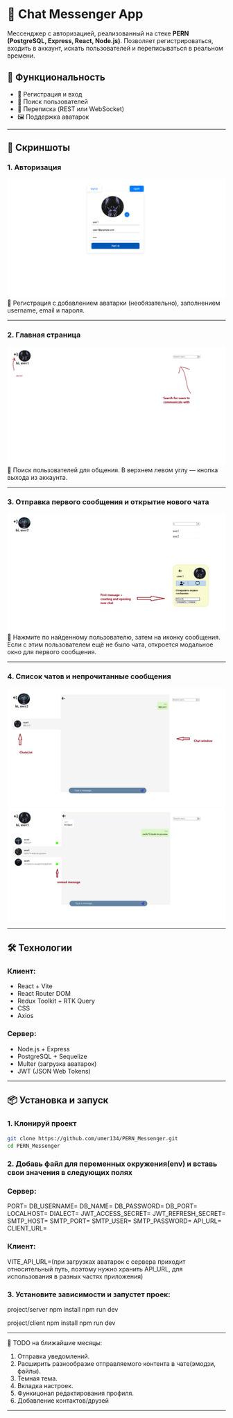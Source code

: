 
# 💬 Chat Messenger App

Мессенджер с авторизацией, реализованный на стеке **PERN (PostgreSQL, Express, React, Node.js)**. Позволяет регистрироваться, входить в аккаунт, искать пользователей и переписываться в реальном времени.

## 🚀 Функциональность

- 🔐 Регистрация и вход
- 👤 Поиск пользователей
- 💬 Переписка (REST или WebSocket)
- 🖼️ Поддержка аватарок

---

## 📸 Скриншоты

### 1. Авторизация

![AuthUI](./manual_photos/chatScreenSignUp.png)  
🔐 Регистрация с добавлением аватарки (необязательно), заполнением username, email и пароля.

---

### 2. Главная страница

![MainUi](./manual_photos/chatScreenMainPage.png)  
👤 Поиск пользователей для общения. В верхнем левом углу — кнопка выхода из аккаунта.

---

### 3. Отправка первого сообщения и открытие нового чата

![SearchAndCreateChatUI](./manual_photos/chatScreenCreateNewChat.png)  
💬 Нажмите по найденному пользователю, затем на иконку сообщения. Если с этим пользователем ещё не было чата, откроется модальное окно для первого сообщения.

---

### 4. Список чатов и непрочитанные сообщения

![ChatListUI](./manual_photos/chatScreenChatList.png)  
![UnreadMessagesUI](./manual_photos/chatScreenUnreadMessage.png)

---

## 🛠️ Технологии

### Клиент:
- React + Vite
- React Router DOM
- Redux Toolkit + RTK Query
- CSS
- Axios

### Сервер:
- Node.js + Express
- PostgreSQL + Sequelize
- Multer (загрузка аватарок)
- JWT (JSON Web Tokens)

---

## 📦 Установка и запуск

### 1. Клонируй проект

```bash
git clone https://github.com/umer134/PERN_Messenger.git
cd PERN_Messenger
```

### 2. Добавь файл для переменных окружения(env) и вставь свои значения в следующих полях

### Сервер:
PORT=
DB_USERNAME=
DB_NAME=
DB_PASSWORD=
DB_PORT=
LOCALHOST=
DIALECT=
JWT_ACCESS_SECRET=
JWT_REFRESH_SECRET=
SMTP_HOST=
SMTP_PORT=
SMTP_USER=
SMTP_PASSWORD=
API_URL=
CLIENT_URL=

### Клиент:
VITE_API_URL=(при загрузках аватарок с сервера приходит относительный путь, поэтому нужно хранить API_URL, для использования в разных частях приложения)

### 3. Установите зависимости и запустет проек:
project/server
npm install
npm run dev

project/client
npm install
npm run dev

---

📌 TODO на ближайшие месяцы:

1. Отправка уведомлений.
2. Расширить разнообразие отправляемого контента в чате(эмодзи, файлы).
3. Темная тема.
4. Вкладка настроек.
5. Функицонал редактирования профиля.
6. Добавление контактов/друзей


---